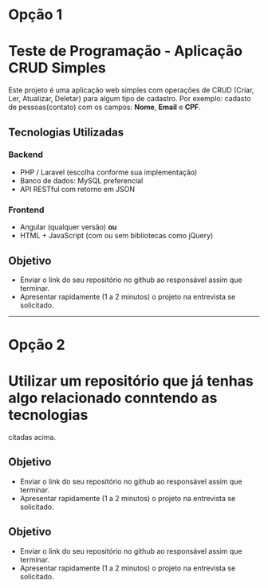 # Opção 1
# Teste de Programação - Aplicação CRUD Simples

Este projeto é uma aplicação web simples com operações de CRUD (Criar, Ler, Atualizar, Deletar) 
para algum tipo de cadastro. Por exemplo: cadasto de pessoas(contato) com os campos: **Nome**, **Email** e **CPF**.

## Tecnologias Utilizadas

### Backend
- PHP / Laravel (escolha conforme sua implementação)
- Banco de dados: MySQL preferencial
- API RESTful com retorno em JSON

### Frontend
- Angular (qualquer versão) **ou**
- HTML + JavaScript (com ou sem bibliotecas como jQuery)

## Objetivo
- Enviar o link do seu repositório no github ao responsável assim que terminar.
- Apresentar rapidamente (1 a 2 minutos) o projeto na entrevista se solicitado.

---

# Opção 2
# Utilizar um repositório que já tenhas algo relacionado conntendo as tecnologias
citadas acima.

## Objetivo
- Enviar o link do seu repositório no github ao responsável assim que terminar.
- Apresentar rapidamente (1 a 2 minutos) o projeto na entrevista se solicitado.

## Objetivo
- Enviar o link do seu repositório no github ao responsável assim que terminar.
- Apresentar rapidamente (1 a 2 minutos) o projeto na entrevista se solicitado.
